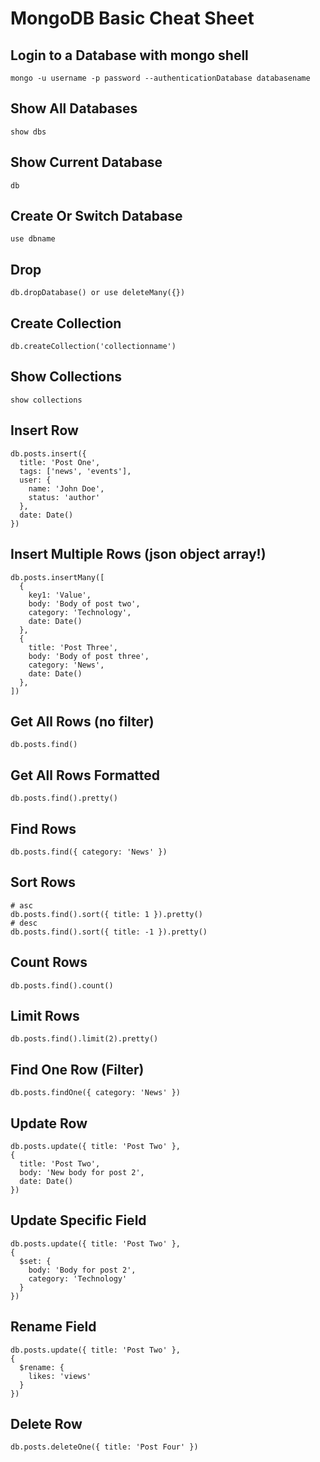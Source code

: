 # MongoDB Basic Cheat Sheet



## Login to a Database with mongo shell

```
mongo -u username -p password --authenticationDatabase databasename
```

## Show All Databases

```
show dbs
```

## Show Current Database

```
db
```

## Create Or Switch Database

```
use dbname
```

## Drop

```
db.dropDatabase() or use deleteMany({})
```

## Create Collection

```
db.createCollection('collectionname')
```

## Show Collections

```
show collections
```

## Insert Row

```
db.posts.insert({
  title: 'Post One',
  tags: ['news', 'events'],
  user: {
    name: 'John Doe',
    status: 'author'
  },
  date: Date()
})
```

## Insert Multiple Rows (json object array!)

```
db.posts.insertMany([
  {
    key1: 'Value',
    body: 'Body of post two',
    category: 'Technology',
    date: Date()
  },
  {
    title: 'Post Three',
    body: 'Body of post three',
    category: 'News',
    date: Date()
  },
])
```

## Get All Rows (no filter)

```
db.posts.find()
```

## Get All Rows Formatted

```
db.posts.find().pretty()
```

## Find Rows

```
db.posts.find({ category: 'News' })
```

## Sort Rows

```
# asc
db.posts.find().sort({ title: 1 }).pretty()
# desc
db.posts.find().sort({ title: -1 }).pretty()
```

## Count Rows

```
db.posts.find().count()
```

## Limit Rows

```
db.posts.find().limit(2).pretty()
```

## Find One Row (Filter)

```
db.posts.findOne({ category: 'News' })
```

## Update Row

```
db.posts.update({ title: 'Post Two' },
{
  title: 'Post Two',
  body: 'New body for post 2',
  date: Date()
})
```

## Update Specific Field

```
db.posts.update({ title: 'Post Two' },
{
  $set: {
    body: 'Body for post 2',
    category: 'Technology'
  }
})
```

## Rename Field

```
db.posts.update({ title: 'Post Two' },
{
  $rename: {
    likes: 'views'
  }
})
```

## Delete Row

```
db.posts.deleteOne({ title: 'Post Four' })
```
